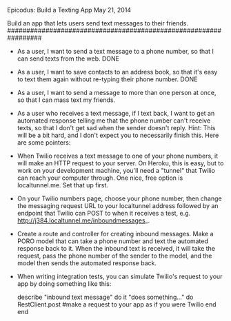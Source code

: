 Epicodus: Build a Texting App
May 21, 2014

Build an app that lets users send text messages to their friends.
#################################################################

*  As a user, I want to send a text message to a phone number, so that I can send texts from the web.  DONE


*  As a user, I want to save contacts to an address book, so that it's easy to text them again without re-typing their phone number. DONE

*  As a user, I want to send a message to more than one person at once, so that I can mass text my friends.

*  As a user who receives a text message, if I text back, I want to get an automated response telling me that the phone number can't receive texts, so that I don't get sad when the sender doesn't reply. Hint: This will be a bit hard, and I don't expect you to necessarily finish this. Here are some pointers:

  * When Twilio receives a text message to one of your phone numbers, it will make an HTTP request to your server. On Heroku, this is easy, but to work on your development machine, you'll need a "tunnel" that Twilio can reach your computer through. One nice, free option is localtunnel.me. Set that up first.

  * On your Twilio numbers page, choose your phone number, then change the messaging request URL to your localtunnel address followed by an endpoint that Twilio can POST to when it receives a test, e.g. http://j384.localtunnel.me/inboundmessages_.

  * Create a route and controller for creating inbound messages. Make a PORO model that can take a phone number and text the automated response back to it. When the inbound text is received, it will take the request, pass the phone number of the sender to the model, and the model then sends the automated response back.

  * When writing integration tests, you can simulate Twilio's request to your app by doing something like this:

      describe "inbound text message" do
        it "does something..." do
          RestClient.post #make a request to your app as if you were Twilio
        end
      end
